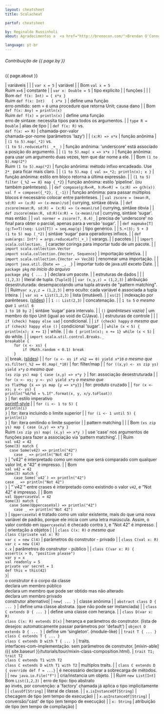 ```yaml
---
layout: cheatsheet
title: Scalacheat

partof: cheatsheet

by: Reginaldo Russinholi
about: Agradecimentos a  <a href="http://brenocon.com/">Brendan O'Connor</a>, este 'cheatsheet' se destina a ser uma referência rápida às construções sintáticas de Scala. Licenciado por Brendan O'Connor sobre a licença CC-BY-SA 3.0.

language: pt-br
---
```


###### Contribuição de {{ page.by }}
{{ page.about }}

|  <span id="variables" class="h2">variáveis</span>                                                                       |                     |
|  `var x = 5`                                                                                             |  variável           |
|  <span class="label success">Bom</span> `val x = 5`<br> <span class="label important">Ruim</span> `x=6`  |  constante          |
|  `var x: Double = 5`                                                                                     |  tipo explícito     |
|  <span id="functions" class="h2">funções</span>                                                                       |                     |
|  <span class="label success">Bom</span> `def f(x: Int) = { x*x }`<br> <span class="label important">Ruim</span> `def f(x: Int)   { x*x }` |  define uma função <br> erro omitido: sem = é uma procedure que retorna Unit; causa dano |
|  <span class="label success">Bom</span> `def f(x: Any) = println(x)`<br> <span class="label important">Ruim</span> `def f(x) = println(x)` |  define uma função <br> erro de sintaxe: necessita tipos para todos os argumentos. |
|  `type R = Double`                                                                                       |  alias de tipo    |
|  `def f(x: R)` vs.<br> `def f(x: => R)`                                                                  |  chamada-por-valor <br> chamada-por-nome (parâmetros 'lazy') |
|  `(x:R) => x*x`                                                                                          |  função anônima  |
|  `(1 to 5).map(_*2)` vs.<br> `(1 to 5).reduceLeft( _+_ )`                                                |  função anônima: 'underscore' está associado a posição do argumento. |
|  `(1 to 5).map( x => x*x )`                                                                              |  função anônima: para usar um argumento duas vezes, tem que dar nome a ele. |
|  <span class="label success">Bom</span> `(1 to 5).map(2*)`<br> <span class="label important">Ruim</span> `(1 to 5).map(*2)` |  função anônima: método infixo encadeado. Use `2*_` para ficar mais claro. |
|  `(1 to 5).map { val x=_*2; println(x); x }`                                                             |  função anônima: estilo em bloco retorna a última expressão. |
|  `(1 to 5) filter {_%2 == 0} map {_*2}`                                                                  |  função anônima: estilo 'pipeline'. (ou também parênteses). |
|  `def compose(g:R=>R, h:R=>R) = (x:R) => g(h(x))` <br> `val f = compose({_*2}, {_-1})`                   |  função anônima: para passar múltiplos blocos é necessário colocar entre parênteses. |
|  `val zscore = (mean:R, sd:R) => (x:R) => (x-mean)/sd`                                                   |  currying, sintáxe óbvia. |
|  `def zscore(mean:R, sd:R) = (x:R) => (x-mean)/sd`                                                       |  currying, sintáxe óbvia |
|  `def zscore(mean:R, sd:R)(x:R) = (x-mean)/sd`                                                           |  currying, sintáxe 'sugar'. mas então: |
|  `val normer = zscore(7, 0.4)_`                                                                          |  precisa de 'underscore' no final para obter o parcial, apenas para a versão 'sugar'. |
|  `def mapmake[T](g:T=>T)(seq: List[T]) = seq.map(g)`                                                     |  tipo genérico. |
|  `5.+(3); 5 + 3` <br> `(1 to 5) map (_*2)`                                                               |  sintáxe 'sugar' para operadores infixos. |
|  `def sum(args: Int*) = args.reduceLeft(_+_)`                                                            |  varargs. |
|  <span id="packages" class="h2">pacotes</span>                                                                         |                 |
|  `import scala.collection._`                                                                             |  caracter coringa para importar tudo de um pacote. |
|  `import scala.collection.Vector` <br> `import scala.collection.{Vector, Sequence}`                      |  importação seletiva. |
|  `import scala.collection.{Vector => Vec28}`                                                             |  renomear uma importação. |
|  `import java.util.{Date => _, _}`                                                                       |  importar tudo de java.util exceto Date. |
|  `package pkg` _no início do arquivo_ <br> `package pkg { ... }`                                             |  declara um pacote. |
|  <span id="data_structures" class="h2">estruturas de dados</span>                                                           |                 |
|  `(1,2,3)`                                                                                               |  literal de tupla. (`Tuple3`) |
|  `var (x,y,z) = (1,2,3)`                                                                                 |  atribuição desestruturada: desempacotando uma tupla através de "pattern matching". |
|  <span class="label important">Ruim</span>`var x,y,z = (1,2,3)`                                           |  erro oculto: cada variável é associada a tupla inteira. |
|  `var xs = List(1,2,3)`                                                                                  |  lista (imutável). |
|  `xs(2)`                                                                                                 |  indexação por parênteses. ([slides](http://www.slideshare.net/Odersky/fosdem-2009-1013261/27)) |
|  `1 :: List(2,3)`                                                                                        |  concatenação. |
|  `1 to 5` _o mesmo que_ `1 until 6` <br> `1 to 10 by 2`                                                      |  sintáxe 'sugar' para intervalo. |
|  `()` _(parênteses vazio)_                                                                                   |  um membro do tipo Unit (igual ao void de C/Java). |
|  <span id="control_constructs" class="h2">estruturas de controle</span>                                                     |                 |
|  `if (check) happy else sad`                                                                             |  condicional. |
|  `if (check) happy` _o mesmo que_ <br> `if (check) happy else ()`                                            |  condicional 'sugar'. |
|  `while (x < 5) { println(x); x += 1}`                                                                   |  while. |
|  `do { println(x); x += 1} while (x < 5)`                                                                |  do while. |
|  `import scala.util.control.Breaks._`<br>`breakable {`<br>`    for (x <- xs) {`<br>`        if (Math.random < 0.1) break`<br>`    }`<br>`}`|  break. ([slides](http://www.slideshare.net/Odersky/fosdem-2009-1013261/21)) |
|  `for (x <- xs if x%2 == 0) yield x*10` _o mesmo que_ <br>`xs.filter(_%2 == 0).map(_*10)`                    |  for: filter/map |
|  `for ((x,y) <- xs zip ys) yield x*y` _o mesmo que_ <br>`(xs zip ys) map { case (x,y) => x*y }`              |  for: associação desestruturada |
|  `for (x <- xs; y <- ys) yield x*y` _o mesmo que_ <br>`xs flatMap {x => ys map {y => x*y}}`                  |  for: produto cruzado |
|  `for (x <- xs; y <- ys) {`<br>    `println("%d/%d = %.1f".format(x, y, x/y.toFloat))`<br>`}`                     |  for: estilo imperativo<br>[sprintf-style](http://java.sun.com/javase/6/docs/api/java/util/Formatter.html#syntax) |
|  `for (i <- 1 to 5) {`<br>    `println(i)`<br>`}`                                                        |  for: itera incluindo o limite superior |
|  `for (i <- 1 until 5) {`<br>    `println(i)`<br>`}`                                                     |  for: itera omitindo o limite superior |
|  <span id="pattern_matching" class="h2">pattern matching</span>                                                         |                 |
|  <span class="label success">Bom</span> `(xs zip ys) map { case (x,y) => x*y }`<br> <span class="label important">Ruim</span> `(xs zip ys) map( (x,y) => x*y )` |  use 'case' nos argumentos de funções para fazer a associação via 'pattern matching'. |
|  <span class="label important">Ruim</span><br>`val v42 = 42`<br>`Some(3) match {`<br>`  case Some(v42) => println("42")`<br>`    case _ => println("Not 42")`<br>`}` |  "v42" é interpretado como um nome que será comparado com qualquer valor Int, e "42" é impresso. |
|  <span class="label success">Bom</span><br>`val v42 = 42`<br>`Some(3) match {`<br>``    case Some(`v42`) => println("42")``<br>`case _ => println("Not 42")`<br>`}`  |  "\`v42\`" entre crases é interpretado como existindo o valor `v42`, e "Not 42" é impresso. |
|  <span class="label success">Bom</span><br>`val UppercaseVal = 42`<br>`Some(3) match {`<br>`  case Some(UppercaseVal) => println("42")`<br>`    case _ => println("Not 42")`<br>`}` |  `UppercaseVal` é tratado como um valor existente, mais do que uma nova variável de padrão, porque ele inicia com uma letra maiúscula. Assim, o valor contido em `UppercaseVal` é checado contra `3`, e "Not 42" é impresso. |
|  <span id="object_orientation" class="h2">orientação a objetos</span>                                                     |                 |
|  `class C(x: R)` _o mesmo que_ <br>`class C(private val x: R)`<br>`var c = new C(4)`                         |  parâmetros do construtor - privado |
|  `class C(val x: R)`<br>`var c = new C(4)`<br>`c.x`                                                      |  parâmetros do construtor - público |
|  `class C(var x: R) {`<br>`assert(x > 0, "positive please")`<br>`var y = x`<br>`val readonly = 5`<br>`private var secret = 1`<br>`def this = this(42)`<br>`}`|<br>o construtor é o corpo da classe<br>declara um membro público<br>declara um membro que pode ser obtido mas não alterado<br>declara um membro privado<br>construtor alternativo|
|  `new{ ... }`                                                                                            |  classe anônima |
|  `abstract class D { ... }`                                                                              |  define uma classe abstrata. (que não pode ser instanciada) |
|  `class C extends D { ... }`                                                                             |  define uma classe com herança. |
|  `class D(var x: R)`<br>`class C(x: R) extends D(x)`                                                     |  herança e parâmetros do construtor. (lista de desejos: automaticamente passar parâmetros por 'default')
|  `object O extends D { ... }`                                                                            |  define um 'singleton'. (module-like) |
|  `trait T { ... }`<br>`class C extends T { ... }`<br>`class C extends D with T { ... }`                  |  traits.<br>interfaces-com-implementação. sem parâmetros de construtor. [mixin-able]({{ site.baseurl }}/tutorials/tour/mixin-class-composition.html).
|  `trait T1; trait T2`<br>`class C extends T1 with T2`<br>`class C extends D with T1 with T2`             |  multiplos traits. |
|  `class C extends D { override def f = ...}`	                                                           |  é necessário declarar a sobrecarga de métodos. |
|  `new java.io.File("f")`                   	                                                           |  cria/instancia um objeto. |
|  <span class="label important">Ruim</span> `new List[Int]`<br> <span class="label success">Bom</span> `List(1,2,3)` |  erro de tipo: tipo abstrato<br>ao invés, por convenção: a 'factory' chamada já aplica o tipo implicitamente |
|  `classOf[String]`                                                                                       |  literal de classe. |
|  `x.isInstanceOf[String]`                                                                                |  checagem de tipo (em tempo de execução) |
|  `x.asInstanceOf[String]`                                                                                |  conversão/'cast' de tipo (em tempo de execução) |
|  `x: String`                                                                                             |  atribuição de tipo (em tempo de compilação) |
